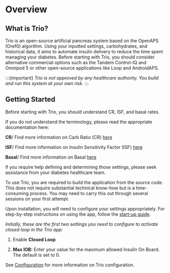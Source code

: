 # Overview

## What is Trio?
Trio is an open-source artificial pancreas system based on the OpenAPS (Oref0) algorithm. Using your inputted settings, carbohydrates, and historical data, it aims to automate insulin delivery to reduce the time spent managing your diabetes. Before starting with Trio, you should consider alternative commercial options such as the Tandem Control-IQ and Omnipod 5 or other open-source applications like Loop and AndroidAPS. 

:::{important}
_Trio is not approved by any healthcare authority. You build and run this system at your own risk._
:::

## Getting Started
Before starting with Trio, you should understand CR, ISF, and basal rates.

If you do not understand the terminology, please read the appropriate documentation here:

<b>CR</b>/
Find more information on Carb Ratio (CR) [here](../settings/configuration/carbratios.md)

<b>ISF</b>/
Find more information on Insulin Sensitivity Factor (ISF) [here](../settings/configuration/insulinsensitivities.md)

<b>Basal</b>/
Find more information on Basal [here](../settings/configuration/basalprofile.md)

If you require help defining and determining those settings, please seek assistance from your diabetes healthcare team.

To use Trio, you are required to build the application from the source code. This does not require substantial technical know-how but is a time-consuming process. You may need to carry this out through several sessions on your first attempt.

Upon installation, you will need to configure your settings appropriately. For step-by-step instructions on using the app, follow the [start-up guide](http://diy-trio.org/start-up-guide). 

_Initially, these are the first two settings you need to configure to activate closed loop in the Trio app:_

1. Enable **Closed Loop**

2. **Max IOB:** Enter your value for the maximum allowed Insulin On Board. The default is set to 0.

See [Configuration](../settings/configuration) for more information on Trio configuration.
